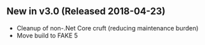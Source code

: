## New in v3.0 (Released 2018-04-23)
* Cleanup of non-.Net Core cruft (reducing maintenance burden)
* Move build to FAKE 5